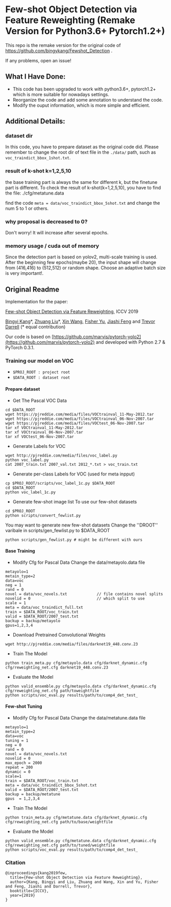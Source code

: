 # Few-shot Object Detection via Feature Reweighting (Remake Version for Python3.6+ Pytorch1.2+)

This repo is the remake version for the original code of https://github.com/bingykang/Fewshot_Detection .

If any problems, open an issue!

## What I Have Done:

- This code has been upgraded to work with python3.6+, pytorch1.2+ which is more suitable for nowadays settings.
- Reorganize the code and add some annotation to understand the code.
- Modify the ouput information, which is more simple and efficient.


## Additional Details:

### dataset dir
In this code, you have to prepare dataset as the original code did. Please remember to change the root dir of text file in the ```./data/``` path, such as ```voc_traindict_bbox_1shot.txt```.

### result of k-shot k=1,2,5,10
the base training part is always the same for different k, but the finetune part is different. To check the result of k-shot(k=1,2,5,10), you have to find the file: ./cfg/metatune.data

find the code ```meta = data/voc_traindict_bbox_5shot.txt``` and change the num 5 to 1 or others.

### why proposal is decreased to 0?
Don't worry! It will increase after several epochs. 

### memory usage / cuda out of memory
Since the detection part is based on yolov2, multi-scale training is used. After the beginning few epochs(maybe 20), the input shape will change from (416,416) to (512,512) or random shape. Choose an adaptive batch size is very important!.




## Original Readme 
Implementation for the paper:

[Few-shot Object Detection via Feature Reweighting](https://arxiv.org/abs/1812.01866), ICCV 2019

[Bingyi Kang](https://scholar.google.com.sg/citations?user=NmHgX-wAAAAJ)\*, [Zhuang Liu](https://liuzhuang13.github.io)\*, [Xin Wang](https://people.eecs.berkeley.edu/~xinw/), [Fisher Yu](https://www.yf.io), [Jiashi Feng](https://sites.google.com/site/jshfeng/home) and [Trevor Darrell](https://people.eecs.berkeley.edu/~trevor/) (\* equal contribution)

Our code is based on  [https://github.com/marvis/pytorch-yolo2](https://github.com/marvis/pytorch-yolo2) and developed with  Python 2.7 & PyTorch 0.3.1.



### Training our model on VOC

- ``` $PROJ_ROOT : project root ```
- ``` $DATA_ROOT : dataset root ```

#### Prepare dataset
+ Get The Pascal VOC Data
```
cd $DATA_ROOT
wget https://pjreddie.com/media/files/VOCtrainval_11-May-2012.tar
wget https://pjreddie.com/media/files/VOCtrainval_06-Nov-2007.tar
wget https://pjreddie.com/media/files/VOCtest_06-Nov-2007.tar
tar xf VOCtrainval_11-May-2012.tar
tar xf VOCtrainval_06-Nov-2007.tar
tar xf VOCtest_06-Nov-2007.tar
```

+ Generate Labels for VOC
```
wget http://pjreddie.com/media/files/voc_label.py
python voc_label.py
cat 2007_train.txt 2007_val.txt 2012_*.txt > voc_train.txt
```

+ Generate per-class Labels for VOC (used for meta inpput)
```
cp $PROJ_ROOT/scripts/voc_label_1c.py $DATA_ROOT
cd $DATA_ROOT
python voc_label_1c.py
```

+ Generate few-shot image list
To use our few-shot datasets
```
cd $PROJ_ROOT
python scripts/convert_fewlist.py 
```

You may want to generate new few-shot datasets
Change the ''DROOT'' varibale in scripts/gen_fewlist.py to $DATA_ROOT
```
python scripts/gen_fewlist.py # might be different with ours
```

#### Base Training
+ Modify Cfg for Pascal Data
Change the data/metayolo.data file 
```
metayolo=1
metain_type=2
data=voc
neg = 1
rand = 0
novel = data/voc_novels.txt             // file contains novel splits
novelid = 0                             // which split to use
scale = 1
meta = data/voc_traindict_full.txt
train = $DATA_ROOT/voc_train.txt
valid = $DATA_ROOT/2007_test.txt
backup = backup/metayolo
gpus=1,2,3,4
```

+ Download Pretrained Convolutional Weights
```
wget http://pjreddie.com/media/files/darknet19_448.conv.23
```

+ Train The Model
```
python train_meta.py cfg/metayolo.data cfg/darknet_dynamic.cfg cfg/reweighting_net.cfg darknet19_448.conv.23
```

+ Evaluate the Model
```
python valid_ensemble.py cfg/metayolo.data cfg/darknet_dynamic.cfg cfg/reweighting_net.cfg path/toweightfile
python scripts/voc_eval.py results/path/to/comp4_det_test_
```

#### Few-shot Tuning
+ Modify Cfg for Pascal Data
Change the data/metatune.data file 
```
metayolo=1
metain_type=2
data=voc
tuning = 1
neg = 0
rand = 0
novel = data/voc_novels.txt                 
novelid = 0
max_epoch = 2000
repeat = 200
dynamic = 0
scale=1
train = $DATA_ROOT/voc_train.txt
meta = data/voc_traindict_bbox_5shot.txt
valid = $DATA_ROOT/2007_test.txt
backup = backup/metatune
gpus  = 1,2,3,4
```


+ Train The Model
```
python train_meta.py cfg/metatune.data cfg/darknet_dynamic.cfg cfg/reweighting_net.cfg path/to/base/weightfile
```

+ Evaluate the Model
```
python valid_ensemble.py cfg/metatune.data cfg/darknet_dynamic.cfg cfg/reweighting_net.cfg path/to/tuned/weightfile
python scripts/voc_eval.py results/path/to/comp4_det_test_
```

### Citation
```
@inproceedings{kang2019few,
  title={Few-shot Object Detection via Feature Reweighting},
  author={Kang, Bingyi and Liu, Zhuang and Wang, Xin and Yu, Fisher and Feng, Jiashi and Darrell, Trevor},
  booktitle={ICCV},
  year={2019}
}
```
